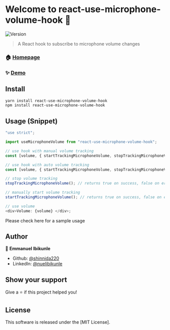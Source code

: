 # Welcome to react-use-microphone-volume-hook 👋

![Version](https://img.shields.io/badge/version-1.0.0-blue.svg?cacheSeconds=2592000)

> A React hook to subscribe to microphone volume changes

### 🏠 [Homepage](https://github.com/shinnida220/react-use-microphone-volume-hook)

### ✨ [Demo](https://react-use-microphone-volume-demo.surge.sh)

## Install

```sh
yarn install react-use-microphone-volume-hook
npm install react-use-microphone-volume-hook
```

## Usage (Snippet)

```javascript
"use strict";

import useMicrophoneVolume from "react-use-microphone-volume-hook";

// use hook with manual volume tracking
const [volume, { startTrackingMicrophoneVolume, stopTrackingMicrophoneVolume }] = useMicrophoneVolume();

// use hook with auto volume tracking
const [volume, { startTrackingMicrophoneVolume, stopTrackingMicrophoneVolume }] = useMicrophoneVolume({ autoStart: true });

// stop volume tracking
stopTrackingMicrophoneVolume(); // returns true on success, false on error

// manually start volume tracking
startTrackingMicrophoneVolume(); // returns true on success, false on error

// use volume
<div>Volume: {volume} </div>;
```

Please check here for a sample usage
<a name="docs/App.js"></a>

## Author

👤 **Emmanuel Ibikunle**

- Github: [@shinnida220](https://github.com/shinnida220)
- LinkedIn: [@nuelibikunle](https://linkedin.com/in/nuelibikunle)

## Show your support

Give a ⭐️ if this project helped you!

<!-- LICENSE Start -->

<a name="license"></a>

## License

This software is released under the [MIT License].
